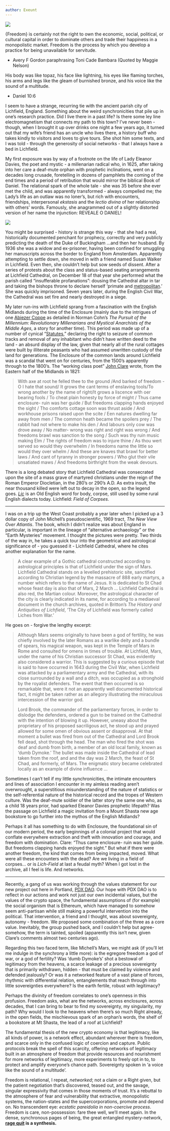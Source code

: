 ```yaml
---
author: Exeunt
---
```

 ![](https://images.mirror-media.xyz/publication-images/uYylR1v9RkcRBNP4lQfPn.jpeg?height=1678&width=3355)

{Freedom} is certainly not the right to own the economic, social, political, or cultural capital in order to dominate others and trade their happiness in a monopolistic market. Freedom is the process by which you develop a practice for being unavailable for servitude.

- Avery F Gordon paraphrasing Toni Cade Bambara (Quoted by Maggie Nelson)

His body was like topaz, his face like lightning, his eyes like flaming torches, his arms and legs like the gleam of burnished bronze, and his voice like the sound of a multitude.

- Daniel 10:6

I seem to have a strange, recurring tie with the ancient parish city of Lichfield, England. Something about the weird synchronicities that pile up in one’s research practice. Did I live there in a past life? Is there some ley line electromagnetism that connects my path to this town? I’ve never been - though, when I brought it up over drinks one night a few years ago, it turned out that my wife’s friend has an uncle who lives there, a history buff who takes kindly to visitors and loves to give tours. She shot him some texts, and I was told - through the generosity of social networks - that I always have a bed in Lichfield.

My first exposure was by way of a footnote on the life of Lady Eleanor Davies, the poet and mystic - a millenarian radical who, in 1625, after taking into her care a deaf-mute orphan with prophetic inclinations, went on a decades long crusade, foretelling in dozens of pamphlets the coming of the end times and a period of retribution that would mirror the biblical Book of Daniel. The relational spark of the whole tale - she was 35 before she ever met the child, and was apparently transformed - always compelled me; the Lady’s life as an outlaw was no loner’s, but rich with encounters, friendships, interpersonal _ekstasis_ and the _lectio divina_ of her relationship with others’ words. Famously, she anagrammed out of a slightly distorted version of her name the injunction: REVEALE O DANIEL!

![](https://cdn.nationalarchives.gov.uk/blog/wp-content/uploads/2023/03/21134239/lady-eleanor-using-anagram-1536x742.jpg)

You might be surprised - history is strange this way - that she had a real, historically documented penchant for prophecy, correctly and very publicly predicting the death of the Duke of Buckingham …and then her husband. By 1936 she was a widow and ex-prisoner, having been confined for smuggling her manuscripts across the border to England from Amsterdam. Apparently attempting to settle down, she moved in with a friend named Susan Walker in Lichfield. Even then, she couldn’t help but sow seeds of dissent. After a series of protests about the class and status-based seating arrangements at Lichfield Cathedral, on December 18 of that year she performed what the parish called “insufferable profanations”: dousing the Cathedral altar in tar and taking the bishops throne to declare herself ‘primate and [metropolitan](https://lichfieldlore.co.uk/2016/03/21/womens-writes/).’ She was quickly imprisoned. Seven years later, during the English Civil War, the Cathedral was set fire and nearly destroyed in a siege.

My later run-ins with Lichfield sprang from a fascination with the English Midlands during the time of the Enclosure (mainly due to the intrigues of one [Abiezer Coppe](https://bcw-project.org/biography/abiezer-coppe) as detailed in Norman Cohn’s _The Pursuit of the Millennium: Revolutionary Millenarians and Mystical Anarchists of the Middle Ages_, a story for another time). This period was made up of a number of cynical “[Statutes](https://en.wikipedia.org/wiki/Statute_of_Frauds),” declaring the right to seizure of common tracks and removal of any inhabitant who didn’t have written deed to the land - an absurd display of the law, given that nearly all of the rural cottages were built by illiterate peasants who had assumed unwritten custody of the land for generations. The Enclosure of the common lands around Lichfield was a scandal that went on for centuries, from the 1500’s apparently through to the 1800’s. The “working class poet” [John Clare](https://la.utexas.edu/users/hcleaver/357k/357kClareEnclosuresTable.pdf) wrote, from the Eastern half of the Midlands in 1821:

> With axe at root he felled thee to the ground /And barked of freedom - O I hate that sound/ It grows the cant terms of enslaving tools/To wrong another by the name of right/It grows a liscence with oer bearing fools / To cheat plain honesty by force of might / Thus came enclosure- ruin was her guide / But freedoms clapping hands enjoyed the sight / Tho comforts cottage soon was thrust aside / And workhouse prisons raised upon the scite / Een natures dwelling far away from men / The common heath became the spoilers prey / The rabbit had not where to make his den / And labours only cow was drove away / No matter- wrong was right and right was wrong / And freedoms brawl was sanction to the song / Such was thy ruin music making Elm / The rights of freedom was to injure thine / As thou wert served so would they overwhelm / In freedoms name the little so would they over whelm / And these are knaves that brawl for better laws / And cant of tyranny in stronger powers / Who glut their vile unsatiated maws / And freedoms birthright from the weak devours.

There is a long debated story that Lichfield Cathedral was consecrated upon the site of a mass grave of martyred christians under the reign of the Roman Emperor Diocletian, in the 280’s or 290’s A.D. As extra insult, the near thousand killed were left out to decay in the open, so the legend goes. _[Lic](https://www.etymonline.com/word/lich#etymonline_v_30816)_ is an Old English word for body, corpse, still used by some rural English dialects today. Lichfield: _Field of Corpses_.

---

I was on a trip up the West Coast probably a year later when I picked up a 3 dollar copy of John Michell’s pseudoscientific, 1969 tract, _The New View Over Atlantis_. The book, which I didn’t realize was about England in particular, is important in the lineage of “alternative archaeology” or the “Earth Mysteries” movement. I thought the pictures were pretty. Two thirds of the way in, he takes a quick tour into the geometrical and astrological significance of - you guessed it - Lichfield Cathedral, where he cites another explanation for the name.

> A clear example of a Gothic cathedral constructed according to astrological principles is that of Lichfield under the sign of Mars. Lichfield Cathedral stands on a levelled prehistoric site, sanctified according to Christian legend by the massacre of 888 early martyrs, a number which refers to the name of Jesus. It is dedicated to St Chad whose feast day is also that of Mars, 2 March … Lichfield Cathedral is also red, the Martian colour. Moreover, the astrological character of the city is clearly indicated in its name, for according to a mediaeval document in the church archives, quoted in Britton’s _The History and Antiquities of Lichfield_, ‘The City of Lichfield was formerly called Liches from War.’

He goes on - forgive the lengthy excerpt:

> Although Mars seems originally to have been a god of fertility, he was chiefly involved by the later Romans as a warlike deity and a bundle of spears, his magical weapon, was kept in the Temple of Mars in Rome and consulted for omens in times of trouble. At Lichfield, Mars, under the name of his Christian successor St Chad, was evidently also considered a warrior. This is suggested by a curious episode that is said to have occurred in 1643 during the Civil War, when Lichfield was attacked by a parliamentary army and the Cathedral, with its close surrounded by a wall and a ditch, was occupied as a stronghold by the royalist defenders. The event that then occurred is so remarkable that, were it not an apparently well documented historical fact, it might be taken rather as an allegory illustrating the miraculous intercession of the warrior god.
> 
> Lord Brook, the commander of the parliamentary forces, in order to dislodge the defenders, ordered a gun to be trained on the Cathedral with the intention of blowing it up. However, uneasy about the proprietary of his proposed sacriligous act, he stood up and prayed allowed for some omen of obvious assent or disapproval. At that moment a bullet was fired from out of the Cathedral and Lord Brook fell dead, shot through the head. The man who fired the shot was deaf and dumb from birth, a member of an old local family, known as ‘dumb Dymoke.’ The bullet was made inside the Cathedral of lead taken from the roof, and and the day was 2 March, the feast of St Chad, and formerly, of Mars. The enigmatic story became celebrated locally as an example of divine influence …

Sometimes I can’t tell if my little synchronicities, the intimate encounters and lines of association I encounter in my aimless reading aren’t overwrought, a superstitious misunderstanding of the nature of statistics or the self-referential nature of the historical record and the tropes of Western culture. Was the deaf-mute soldier of the latter story the same one who, as a child 18 years prior, had sparked Eleanor Davies prophetic lifepath? Was the passage on Lichfield a magic invitation from a Mount Shasta new age bookstore to go further into the mythos of the English Midlands?

Perhaps it all has something to do with Enclosure, the foundational sin of our modern period, the early beginnings of a colonial project that would conflate everywhere extraction and theft with innovation and courage, and freedom with domination. Clare: “Thus came enclosure- ruin was her guide. But freedoms clapping hands enjoyed the sight.” But what if there were another freedom, the kind that comes from being impacted, moved. What were all these encounters with the dead? Are we living in a field of corpses… or is _Lich-Field_ at last a feudal myth?
When I got lost in the archive, all I feel is life. And networks.

---

Recently, a gang of us was working through the values statement for our new project out here in Portland, [PDX DAO](https://mirror.xyz/dashboard/edit/DkKYSAxdslYI8HAD_TNgIevpwnAYVEeVQGfdWYOpqyU). Our hope with PDX DAO is to reflect in our actions and work not just our own incidental values, but the values of the crypto space, the fundamental assumptions of (for example) the social organism that is Ethereum, which have managed to somehow seem anti-partisan while still making a powerful intervention into the political. That intervention, a friend and I thought, was about sovereignty, autonomy - freedom. We proposed some combination of the three as a core value. Inevitably, the group pushed back, and I couldn’t help but agree- somehow, the term is tainted, spoiled (apparently this isn’t new, given Clare’s comments almost two centuries ago).

Regarding this two faced term, like Michell’s Mars, we might ask (if you’ll let me indulge in the synchrony a little more): is the egregore freedom a god of war, or a god of fertility? Was ‘dumb Dymoke’s’ shot a bestowal of legitimacy from the heavens, a scarce leakage of a precious sovereignty that is primarily withdrawn, hidden - that must be claimed by violence and defended jealously? Or was it a networked feature of a vast plane of forces, rhythmic with differential relation, entanglements that reach through into little sovereignties everywhere? Is the earth fertile, robust with legitimacy?

Perhaps the divinity of freedom correlates to one’s openness in this profusion. Freedom asks, what are the networks, across enclosures, across decades, that I can bring to bear to find my sovereignty, my singularity, my path? Why would I look to the heavens when there’s so much Right already, in the open fields, the mischievous spark of an orphan’s words, the shelf of a bookstore at Mt Shasta, the lead of a roof at Lichfield?

The fundamental thesis of the new crypto economy is that legitimacy, like all kinds of power, is a network effect, abundant wherever there is freedom, and scarce only in the confused logic of coercion and capture. Public protocols break the spell of this scarcity, offering networks of legitimacy built in an atmosphere of freedom that provide resources and nourishment for more networks of legitimacy, more experiments to freely opt in to, to protect and amplify everyone’s chance path. Sovereignty spoken in ‘a voice like the sound of a multitude’.

Freedom is relational, I repeat, _networked_; not a claim or a Right given, but the patient negotiation that’s discovered, teased out, and the savage, singular expressivity that comes in those moments of trust. It’s a rebuttal to the atmosphere of fear and vulnerability that extractive, monopolistic systems, the nation-states and the supercorporations, promote and depend on. No transcendent eye: _ecstatic pareidolia in non-coercive process_. Freedom is care, non-possession: fare thee well, we’ll meet again. In the dense, synchronous pages of being, the great entangled mystery-network, **[rage quit](https://molochdao.com/docs/introduction/wtf-is-moloch/) is a synthesis.**